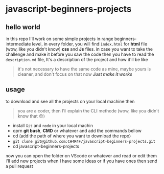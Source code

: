 # javascript-beginners-projects
## hello world
in this repo I'll work on some simple projects in range beginners-intermediate level, in every folder, you will find `index.html` for **html** file (wow, like you didn't know) **css** and **Js** files. in case you want to take the challenge and make it before you saw the code then you have to read the `description.md` file, It's a description of the project and how it'll be like
>it's not necessary to have the same code as mine, maybe yours is cleaner, and don't focus on that now ***Just make it works***

## usage
to download and see all the projects on your local machine then
>you are a coder, then I'll explain the CLI methode (wow, like you didn't know that 😑)

* install `Git` and `node` in your local machin
* oprn **git bash**, **CMD** or whatever and add the commands bellow
* cd (add the path of where you want to download the repo)
* `git clone git@github.com:CH4R4F/javascript-beginners-projects.git`
* cd javascript-beginners-projects

now you can open the folder on VScode or whatever and read or edit them
I'll add new projects when I have some ideas or if you have ones then send a pull request
